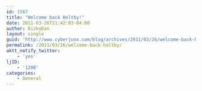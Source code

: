 ```yaml
---
id: 1567
title: "Welcome back Holtby!"
date: 2011-03-26T21:42:03-04:00
author: DizkoDan
layout: single
guid: 'http://www.cyberjunx.com/blog/archives/2011/03/26/welcome-back-holtby/'
permalink: /2011/03/26/welcome-back-holtby/
aktt_notify_twitter:
    - 'yes'
ljID:
    - '1208'
categories:
    - General
---
```


<div class="posterous_autopost"></div>